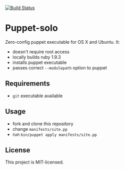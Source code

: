 [![Build Status](https://secure.travis-ci.org/sheerun/puppet-solo.png?branch=master)](http://travis-ci.org/sheerun/puppet-solo)

# Puppet-solo

Zero-config puppet executable for OS X and Ubuntu. It:

* doesn't require root access
* locally builds ruby 1.9.3
* installs puppet executable
* passes correct `--modulepath` option to puppet

## Requirements

* `git` executable available

## Usage

* fork and clone this repository
* change `manifests/site.pp`
* run `bin/puppet apply manifests/site.pp`

## License

This project is MIT-licensed.

